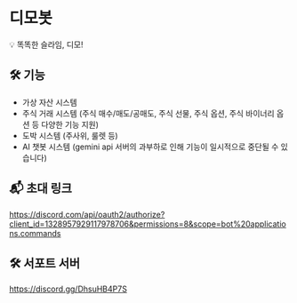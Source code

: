 # 디모봇

💡 똑똑한 슬라임, 디모!

## 🛠️ 기능

- 가상 자산 시스템
- 주식 거래 시스템 (주식 매수/매도/공매도, 주식 선물, 주식 옵션, 주식 바이너리 옵션 등 다양한 기능 지원)
- 도박 시스템 (주사위, 룰렛 등)
- AI 챗봇 시스템 (gemini api 서버의 과부하로 인해 기능이 일시적으로 중단될 수 있습니다)

## 📬 초대 링크

https://discord.com/api/oauth2/authorize?client_id=1328957929117978706&permissions=8&scope=bot%20applications.commands

## 🛠️ 서포트 서버

https://discord.gg/DhsuHB4P7S